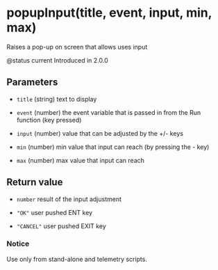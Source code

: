 # popupInput(title, event, input, min, max)



Raises a pop-up on screen that allows uses input

@status current Introduced in 2.0.0


## Parameters

* `title` (string) text to display

* `event` (number) the event variable that is passed in from the
Run function (key pressed)

* `input` (number) value that can be adjusted by the +/­- keys

* `min`  (number) min value that input can reach (by pressing the -­ key)

* `max`  (number) max value that input can reach



## Return value

* `number` result of the input adjustment

* `"OK"` user pushed ENT key

* `"CANCEL"` user pushed EXIT key



### Notice
Use only from stand-alone and telemetry scripts.


